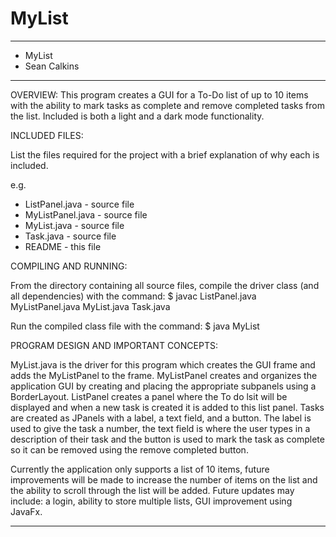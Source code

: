 # MyList

****************
* MyList
* Sean Calkins
**************** 

OVERVIEW:
 This program creates a GUI for a To-Do list of up to 10 items with the ability to mark tasks as complete
 and remove completed tasks from the list. Included is both a light and a dark mode functionality.


INCLUDED FILES:

 List the files required for the project with a brief
 explanation of why each is included.

 e.g.
 * ListPanel.java - source file
 * MyListPanel.java - source file
 * MyList.java - source file
 * Task.java - source file
 * README - this file


COMPILING AND RUNNING:

 From the directory containing all source files, compile the
 driver class (and all dependencies) with the command:
 $ javac ListPanel.java MyListPanel.java MyList.java Task.java 

 Run the compiled class file with the command:
 $ java MyList


PROGRAM DESIGN AND IMPORTANT CONCEPTS:


 MyList.java is the driver for this program which creates the GUI frame and adds the MyListPanel to the frame.
 MyListPanel creates and organizes the application GUI by creating and placing the appropriate subpanels
 using a BorderLayout. ListPanel creates a panel where the To do lsit will be displayed and when a new task is created it is added to this list panel. Tasks are created as JPanels with a label, a text field, and a button. The label is used to give the task a number, the text field is where the user types in a description of their task and the button is used to mark the task as complete so it can be removed using the remove completed button.

 Currently the application only supports a list of 10 items, future improvements will be made to increase the number of items on the list and the ability to scroll through the list will be added. Future updates may include: a login, ability to store multiple lists, GUI improvement using JavaFx.

----------------------------------------------------------------------------
